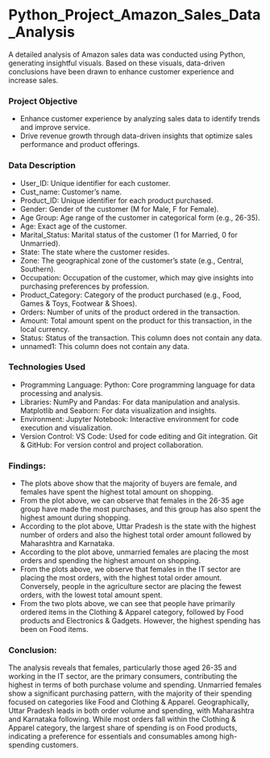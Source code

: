 # Python_Project_Amazon_Sales_Data_Analysis
A detailed analysis of Amazon sales data was conducted using Python, generating insightful visuals. Based on these visuals, data-driven conclusions have been drawn to enhance customer experience and increase sales.

### Project Objective
- Enhance customer experience by analyzing sales data to identify trends and improve service.
- Drive revenue growth through data-driven insights that optimize sales performance and product offerings.

### Data Description
- User_ID: Unique identifier for each customer.
- Cust_name: Customer’s name.
- Product_ID: Unique identifier for each product purchased.
- Gender: Gender of the customer (M for Male, F for Female).
- Age Group: Age range of the customer in categorical form (e.g., 26-35).
- Age: Exact age of the customer.
- Marital_Status: Marital status of the customer (1 for Married, 0 for Unmarried).
- State: The state where the customer resides.
- Zone: The geographical zone of the customer’s state (e.g., Central, Southern).
- Occupation: Occupation of the customer, which may give insights into purchasing preferences by profession.
- Product_Category: Category of the product purchased (e.g., Food, Games & Toys, Footwear & Shoes).
- Orders: Number of units of the product ordered in the transaction.
- Amount: Total amount spent on the product for this transaction, in the local currency.
- Status: Status of the transaction. This column does not contain any data.
- unnamed1: This column does not contain any data.

### Technologies Used

- Programming Language:
Python: Core programming language for data processing and analysis.
- Libraries:
NumPy and Pandas: For data manipulation and analysis.
Matplotlib and Seaborn: For data visualization and insights.
- Environment:
Jupyter Notebook: Interactive environment for code execution and visualization.
- Version Control:
VS Code: Used for code editing and Git integration.
Git & GitHub: For version control and project collaboration.

### Findings:
- The plots above show that the majority of buyers are female, and females have spent the highest total amount on shopping.
- From the plot above, we can observe that females in the 26-35 age group have made the most purchases, and this group has also spent the highest amount during shopping.
- According to the plot above, Uttar Pradesh is the state with the highest number of orders and also the highest total order amount followed by Maharashtra and Karnataka.
- According to the plot above, unmarried females are placing the most orders and spending the highest amount on shopping.
- From the plots above, we observe that females in the IT sector are placing the most orders, with the highest total order amount. Conversely, people in the agriculture sector are placing the fewest orders, with the lowest total amount spent.
- From the two plots above, we can see that people have primarily ordered items in the Clothing & Apparel category, followed by Food products and Electronics & Gadgets. However, the highest spending has been on Food items.

### Conclusion:
The analysis reveals that females, particularly those aged 26-35 and working in the IT sector, are the primary consumers, contributing the highest in terms of both purchase volume and spending. Unmarried females show a significant purchasing pattern, with the majority of their spending focused on categories like Food and Clothing & Apparel. Geographically, Uttar Pradesh leads in both order volume and spending, with Maharashtra and Karnataka following. While most orders fall within the Clothing & Apparel category, the largest share of spending is on Food products, indicating a preference for essentials and consumables among high-spending customers.
